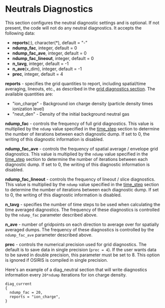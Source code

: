 # Neutrals Diagnostics

This section configures the neutral diagnostic settings and is optional.
If not present, the code will not do any neutral diagnostics. It accepts the following data:

- **reports**(:), character(\*), default = "-"
- **ndump_fac**, integer, default = 0
- **ndump_fac_ave**, integer, default = 0
- **ndump_fac_lineout**, integer, default = 0
- **n_tavg**, integer, default = -1
- **n_ave**(x_dim), integer, default = -1
- **prec**, integer, default = 4

**reports** - specifies the grid quantities to report, including
spatial/time averaging, lineouts, etc., as described in the [grid diagnostics section](Grid_Diagnostics.md). The
available quantities are:

- "ion_charge" - Background ion charge density (particle density times
  ionization level)
- "neut_den" - Density of the initial background neutral gas

**ndump_fac** - controls the frequency of full grid diagnostics. This
value is multiplied by the `ndump` value specified in the [time_step](Time_Step.md)
section to determine the number of iterations between each diagnostic
dump. If set to 0, the writing of this diagnostic information is
disabled.

**ndump_fac_ave** - controls the frequency of spatial average / envelope
grid diagnostics. This value is multiplied by the `ndump` value
specified in the [time_step](Time_Step.md) section to determine the number of
iterations between each diagnostic dump. If set to 0, the writing of this
diagnostic information is disabled.

**ndump_fac_lineout** - controls the frequency of lineout / slice
diagnostics. This value is multiplied by the `ndump` value specified in
the [time_step](Time_Step.md) section to determine the number of iterations between
each diagnostic dump. If set to 0, the writing of this diagnostic
information is disabled.

**n_tavg** - specifies the number of time steps to be used when
calculating the time averaged diagnostics. The frequency of these
diagnostics is controlled by the `ndump_fac` parameter described above.

**n_ave** - number of gridpoints on each direction to average over for
spatially averaged dumps. The frequency of these diagnostics is
controlled by the `ndump_fac_ave` parameter described above.

**prec** - controls the numerical precision used for grid diagnostics. The
default is to save data in single precision (`prec = 4`). If the user
wants data to be saved in double precision, this parameter must be set to
8. This option is ignored if OSIRIS is compiled in single precision.

Here's an example of a diag_neutral section that will write diagnostics
information every `20*ndump` iterations for ion charge density.

```text
diag_current
{
  ndump_fac = 20,
  reports = "ion_charge",
}
```
